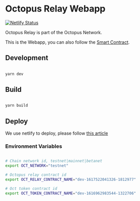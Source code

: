 # Octopus Relay Webapp

[![Netlify Status](https://api.netlify.com/api/v1/badges/a62ea403-951b-43c4-a8c0-73fe8745565c/deploy-status)](https://app.netlify.com/sites/vigilant-mcclintock-590240/deploys)

Octopus Relay is part of the Octopus Network.

This is the Webapp, you can also follow the [Smart Contract](https://github.com/octopus-network/octopus-relay-contract.git).


## Development

```bash

yarn dev

```

## Build 

```bash

yarn build

```

## Deploy

We use netlify to deploy, please follow [this article](https://www.netlify.com/blog/2016/09/29/a-step-by-step-guide-deploying-on-netlify/)

### Environment Variables

```bash

# Chain network id, testnet|mainnet|betanet
export OCT_NETWORK="testnet"

# Octopus relay contract id
export OCT_RELAY_CONTRACT_NAME="dev-1617522041326-1812977"

# Oct token contract id
export OCT_TOKEN_CONTRACT_NAME="dev-1616962983544-1322706"

```